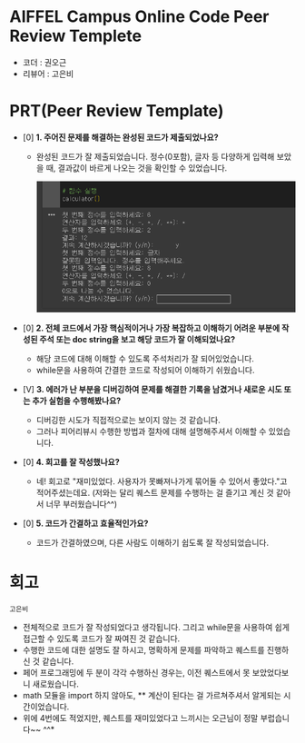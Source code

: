# AIFFEL Campus Online Code Peer Review Templete
- 코더 : 권오근
- 리뷰어 : 고은비


# PRT(Peer Review Template)
- [0]  **1. 주어진 문제를 해결하는 완성된 코드가 제출되었나요?**
    - 완성된 코드가 잘 제출되었습니다. 정수(0포함), 글자 등 다양하게 입력해 보았을 때, 결과값이 바르게 나오는 것을 확인할 수 있었습니다. 
        
        ![capture](./Quest04_result01.png) 
    
- [0]  **2. 전체 코드에서 가장 핵심적이거나 가장 복잡하고 이해하기 어려운 부분에 작성된 
주석 또는 doc string을 보고 해당 코드가 잘 이해되었나요?**
    - 해당 코드에 대해 이해할 수 있도록 주석처리가 잘 되어있었습니다.
    - while문을 사용하여 간결한 코드로 작성되어 이해하기 쉬웠습니다.
        
- [V]  **3. 에러가 난 부분을 디버깅하여 문제를 해결한 기록을 남겼거나
새로운 시도 또는 추가 실험을 수행해봤나요?**
    - 디버깅한 시도가 직접적으로는 보이지 않는 것 같습니다.
    - 그러나 피어리뷰시 수행한 방법과 절차에 대해 설명해주셔서 이해할 수 있었습니다.

        
- [0]  **4. 회고를 잘 작성했나요?**
    - 네! 회고로 "재미있었다. 사용자가 못빠져나가게 묶어둘 수 있어서 좋았다."고 적어주셨는데요.
      (저와는 달리 퀘스트 문제를 수행하는 걸 즐기고 계신 것 같아서 너무 부러웠습니다^^)
        
- [0]  **5. 코드가 간결하고 효율적인가요?**
    - 코드가 간결하였으며, 다른 사람도 이해하기 쉽도록 잘 작성되었습니다.


# 회고
    
    고은비

   - 전체적으로 코드가 잘 작성되었다고 생각됩니다. 그리고 while문을 사용하여 쉽게 접근할 수 있도록 코드가 잘 짜여진 것 같습니다.
   - 수행한 코드에 대한 설명도 잘 하시고, 명확하게 문제를 파악하고 퀘스트를 진행하신 것 같습니다.
   - 페어 프로그래밍에 두 분이 각각 수행하신 경우는, 이전 퀘스트에서 못 보았었다보니 새로웠습니다.   
   - math 모듈을 import 하지 않아도, ** 계산이 된다는 걸 가르쳐주셔서 알게되는 시간이었습니다.
   - 위에 4번에도 적었지만, 퀘스트를 재미있었다고 느끼시는 오근님이 정말 부럽습니다~~ ^^*
   
   